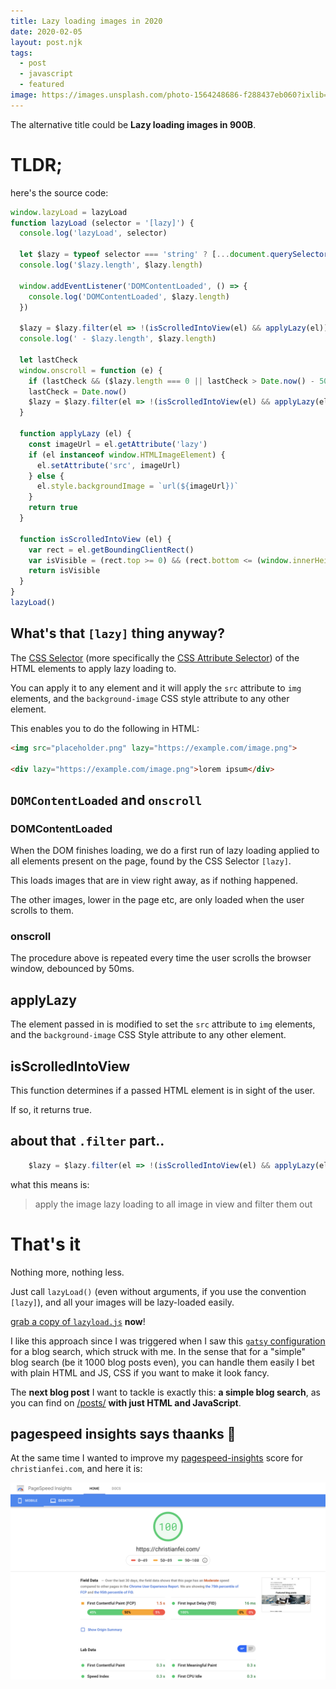 ```yaml
---
title: Lazy loading images in 2020
date: 2020-02-05
layout: post.njk
tags:
  - post
  - javascript
  - featured
image: https://images.unsplash.com/photo-1564248686-f288437eb060?ixlib=rb-1.2.1&ixid=eyJhcHBfaWQiOjEyMDd9&auto=format&fit=crop&w=250&q=40
---
```


The alternative title could be **Lazy loading images in 900B**.

# TLDR;

here's the source code:

```js
window.lazyLoad = lazyLoad
function lazyLoad (selector = '[lazy]') {
  console.log('lazyLoad', selector)

  let $lazy = typeof selector === 'string' ? [...document.querySelectorAll(selector)] : [...selector]
  console.log('$lazy.length', $lazy.length)

  window.addEventListener('DOMContentLoaded', () => {
    console.log('DOMContentLoaded', $lazy.length)
  })

  $lazy = $lazy.filter(el => !(isScrolledIntoView(el) && applyLazy(el)))
  console.log(' - $lazy.length', $lazy.length)

  let lastCheck
  window.onscroll = function (e) {
    if (lastCheck && ($lazy.length === 0 || lastCheck > Date.now() - 50)) return
    lastCheck = Date.now()
    $lazy = $lazy.filter(el => !(isScrolledIntoView(el) && applyLazy(el)))
  }

  function applyLazy (el) {
    const imageUrl = el.getAttribute('lazy')
    if (el instanceof window.HTMLImageElement) {
      el.setAttribute('src', imageUrl)
    } else {
      el.style.backgroundImage = `url(${imageUrl})`
    }
    return true
  }

  function isScrolledIntoView (el) {
    var rect = el.getBoundingClientRect()
    var isVisible = (rect.top >= 0) && (rect.bottom <= (window.innerHeight + rect.height))
    return isVisible
  }
}
lazyLoad()
```

## What's that `[lazy]` thing anyway?

The [CSS Selector](https://developer.mozilla.org/en-US/docs/Learn/CSS/Building_blocks/Selectors) (more specifically the [CSS Attribute Selector](https://developer.mozilla.org/en-US/docs/Web/CSS/Attribute_selectors)) of the HTML elements to apply lazy loading to.

You can apply it to any element and it will apply the `src` attribute to `img` elements, and the `background-image` CSS style attribute to any other element.


This enables you to do the following in HTML:

```html
<img src="placeholder.png" lazy="https://example.com/image.png">

<div lazy="https://example.com/image.png">lorem ipsum</div>
```

## `DOMContentLoaded` and `onscroll`

### DOMContentLoaded
When the DOM finishes loading, we do a first run of lazy loading applied to all elements present on the page, found by the CSS Selector `[lazy]`.

This loads images that are in view right away, as if nothing happened.

The other images, lower in the page etc, are only loaded when the user scrolls to them.

### onscroll

The procedure above is repeated every time the user scrolls the browser window, debounced by 50ms.

## applyLazy

The element passed in is modified to set the `src` attribute to `img` elements, and the `background-image` CSS Style attribute to any other element.

## isScrolledIntoView

This function determines if a passed HTML element is in sight of the user.

If so, it returns true.

## about that `.filter` part..

```js
    $lazy = $lazy.filter(el => !(isScrolledIntoView(el) && applyLazy(el)))
```

what this means is:

> apply the image lazy loading to all image in view and filter them out


# That's it

Nothing more, nothing less.

Just call `lazyLoad()` (even without arguments, if you use the convention `[lazy]`), and all your images will be lazy-loaded easily.

[grab a copy of `lazyload.js`](https://github.com/christian-fei/christian-fei.github.io/blob/master/lazyLoad.js) **now**!

I like this approach since I was triggered when I saw this [`gatsy` configuration](https://twitter.com/kentcdodds/status/1225095035936362497) for a blog search, which struck with me. In the sense that for a "simple" blog search (be it 1000 blog posts even), you can handle them easily I bet with plain HTML and JS, CSS if you want to make it look fancy.

The **next blog post** I want to tackle is exactly this: **a simple blog search**, as you can find on [/posts/](https://christianfei.com/posts/) **with just HTML and JavaScript**.

## pagespeed insights says thaanks 💯

At the same time I wanted to improve my [pagespeed-insights](https://developers.google.com/speed/pagespeed/insights/?url=https%3A%2F%2Fchristianfei.com%2F&tab=desktop) score for `christianfei.com`, and here it is:

![pagespeed-insights-christianfei.com](/assets/images/posts/pagespeed-insights.png)